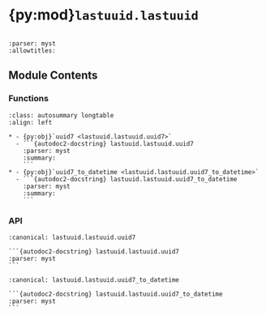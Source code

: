 # {py:mod}`lastuuid.lastuuid`

```{py:module} lastuuid.lastuuid
```

```{autodoc2-docstring} lastuuid.lastuuid
:parser: myst
:allowtitles:
```

## Module Contents

### Functions

````{list-table}
:class: autosummary longtable
:align: left

* - {py:obj}`uuid7 <lastuuid.lastuuid.uuid7>`
  - ```{autodoc2-docstring} lastuuid.lastuuid.uuid7
    :parser: myst
    :summary:
    ```
* - {py:obj}`uuid7_to_datetime <lastuuid.lastuuid.uuid7_to_datetime>`
  - ```{autodoc2-docstring} lastuuid.lastuuid.uuid7_to_datetime
    :parser: myst
    :summary:
    ```
````

### API

````{py:function} uuid7() -> uuid.UUID
:canonical: lastuuid.lastuuid.uuid7

```{autodoc2-docstring} lastuuid.lastuuid.uuid7
:parser: myst
```
````

````{py:function} uuid7_to_datetime(uuid7: uuid.UUID, tz=timezone.utc) -> datetime.datetime
:canonical: lastuuid.lastuuid.uuid7_to_datetime

```{autodoc2-docstring} lastuuid.lastuuid.uuid7_to_datetime
:parser: myst
```
````
